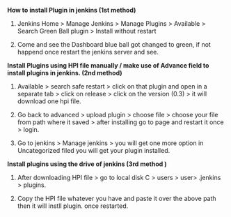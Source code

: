 **How to install Plugin in jenkins (1st method)**

1) Jenkins Home > Manage Jenkins > Manage Plugins > Available > Search Green Ball plugin > Install without restart

2) Come and see the Dashboard blue ball got changed to green, if not happend once restart the jenkins server and see.

**Install Plugins using HPI file manually / make use of Advance field to install plugins in jenkins. (2nd method)**

1) Available > search safe restart > click on that plugin and open in a separate tab > click on release > click on the version (0.3) > it will download one hpi file.

2) Go back to advanced > upload plugin > choose file > choose your file from path where it saved > after installing go to page and restart it once > login.

3) Go to jenkins > Manage jenkins > you will get one more option in Uncategorized filed you will get your plugin installed. 

**Install plugins using the drive of jenkins (3rd method )**

1) After downloading HPI file > go to local disk C > users > user> .jenkins > plugins.

2) Copy the HPI file whatever you have and paste it over the above path then it will instll plugin. once restarted.

